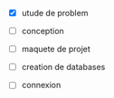 - [x] utude de problem
- [ ] conception
- [ ] maquete de projet
- [ ] creation de databases
- [ ] connexion 

